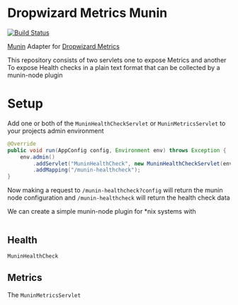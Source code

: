 # Dropwizard Metrics Munin

[![Build Status](https://travis-ci.org/Mustard/dropwizard-metrics-munin.svg?branch=master)](https://travis-ci.org/Mustard/dropwizard-metrics-munin)

[Munin](http://munin-monitoring.org/) Adapter for [Dropwizard Metrics](TODO)

This repository consists of two servlets one to expose Metrics and another To expose Health checks in a plain text format that can be collected by a munin-node plugin

# Setup

Add one or both of the `MuninHealthCheckServlet` or `MuninMetricsServlet` to your projects admin environment

```java
@Override
public void run(AppConfig config, Environment env) throws Exception {
    env.admin()
        .addServlet("MuninHealthCheck", new MuninHealthCheckServlet(env.healthChecks()))
        .addMapping("/munin-healthcheck");
}
```

Now making a request to `/munin-healthcheck?config` will return the munin node configuration and `/munin-healthcheck` will return the health check data

We can create a simple munin-node plugin for *nix systems with 

```bash

```


## Health

`MuninHealthCheck`

## Metrics

The `MuninMetricsServlet` 

